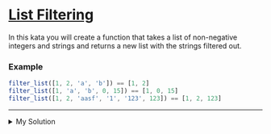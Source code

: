 # [List Filtering](https://www.codewars.com/kata/53dbd5315a3c69eed20002dd)

In this kata you will create a function that takes a list of non-negative integers and strings and returns a new list with the strings filtered out.

### Example

```js
filter_list([1, 2, 'a', 'b']) == [1, 2]
filter_list([1, 'a', 'b', 0, 15]) == [1, 0, 15]
filter_list([1, 2, 'aasf', '1', '123', 123]) == [1, 2, 123]
```

---

<details><summary>My Solution</summary>

```js
function filter_list(l) {
  // Filter the input array to include only elements of type 'number'
  return l.filter(e => {
    return typeof e === 'number'
  })
}
```

</details>
